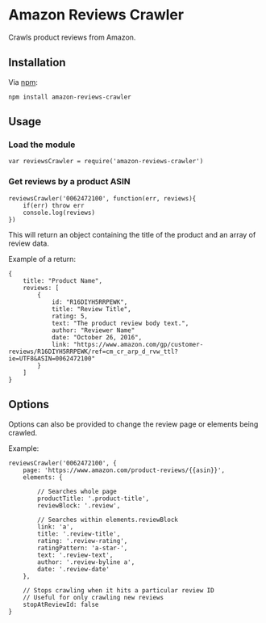 # Amazon Reviews Crawler

Crawls product reviews from Amazon.

## Installation

Via [npm](https://www.npmjs.com/):

```
npm install amazon-reviews-crawler
```

## Usage

### Load the module

```
var reviewsCrawler = require('amazon-reviews-crawler')
```

### Get reviews by a product ASIN

```
reviewsCrawler('0062472100', function(err, reviews){
	if(err) throw err
	console.log(reviews)
})
```

This will return an object containing the title of the product and an array of review data.

Example of a return:

```
{
	title: "Product Name",
	reviews: [
		{
			id: "R16DIYH5RRPEWK",
			title: "Review Title",
			rating: 5,
			text: "The product review body text.",
			author: "Reviewer Name"
			date: "October 26, 2016",
			link: "https://www.amazon.com/gp/customer-reviews/R16DIYH5RRPEWK/ref=cm_cr_arp_d_rvw_ttl?ie=UTF8&ASIN=0062472100"
		}
	]
}
```

## Options

Options can also be provided to change the review page or elements being crawled.

Example:

```
reviewsCrawler('0062472100', {
	page: 'https://www.amazon.com/product-reviews/{{asin}}',
	elements: {
	
		// Searches whole page
		productTitle: '.product-title',
		reviewBlock: '.review',
		
		// Searches within elements.reviewBlock
		link: 'a',
		title: '.review-title',
		rating: '.review-rating',
		ratingPattern: 'a-star-',
		text: '.review-text',
		author: '.review-byline a',
		date: '.review-date'
	},
	
	// Stops crawling when it hits a particular review ID
	// Useful for only crawling new reviews
	stopAtReviewId: false
}
```